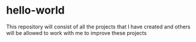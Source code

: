 # hello-world
This repository will consist of all the projects that I have created and others will be allowed to work with me to improve these projects
